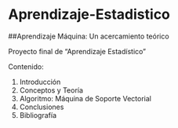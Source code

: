 # Aprendizaje-Estadistico
##Aprendizaje Máquina: Un acercamiento teórico

Proyecto final de “Aprendizaje Estadístico”

Contenido:

1. Introducción 
2. Conceptos y Teoría 
3. Algoritmo: Máquina de Soporte Vectorial 
4. Conclusiones 
5. Bibliografía
